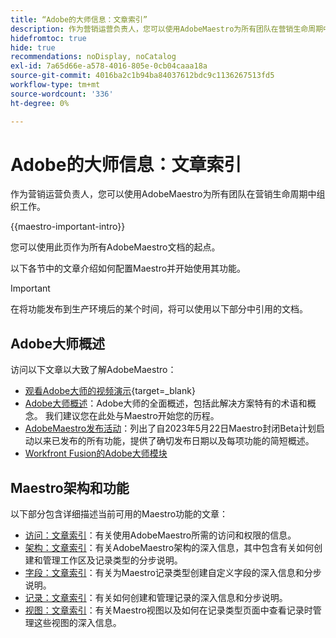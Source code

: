 ```yaml
---
title: “Adobe的大师信息：文章索引”
description: 作为营销运营负责人，您可以使用AdobeMaestro为所有团队在营销生命周期中组织工作。 此部分中的文章介绍如何配置Maestro，以及如何开始将其功能用作营销活动管理操作的一部分。
hidefromtoc: true
hide: true
recommendations: noDisplay, noCatalog
exl-id: 7a65d66e-a578-4016-805e-0cb04caaa18a
source-git-commit: 4016ba2c1b94ba84037612bdc9c1136267513fd5
workflow-type: tm+mt
source-wordcount: '336'
ht-degree: 0%

---
```


# Adobe的大师信息：文章索引

<!--
title: Adobe Maestro 
description: As a marketing operations leader, you can use Adobe Maestro to organize work across the marketing lifecycle for all your teams. The articles in this section describe how you can configure Maestro and how you can start using its capabilities as part of your campaign management operations. 
hidefromtoc: yes
author: Alina
feature: Work Management
role: User, Admin
hide: yes
-->

<!--update the metadata with real information when making this avilable in TOC and in the left nav-->

<!-- update the title to "Article index" when we get out of beta and we inhide this article-->

<!--remove the video at open beta or before-->

作为营销运营负责人，您可以使用AdobeMaestro为所有团队在营销生命周期中组织工作。

{{maestro-important-intro}}

您可以使用此页作为所有AdobeMaestro文档的起点。

以下各节中的文章介绍如何配置Maestro并开始使用其功能。

>[!IMPORTANT]
>
>在将功能发布到生产环境后的某个时间，将可以使用以下部分中引用的文档。

## Adobe大师概述

访问以下文章以大致了解AdobeMaestro：

<!--update the video when we have something better, especially after Open Beta - remove it-->

* [观看Adobe大师的视频演示](https://video.tv.adobe.com/v/3424253/){target=_blank}
* [Adobe大师概述](maestro-overview.md)：Adobe大师的全面概述，包括此解决方案特有的术语和概念。 我们建议您在此处与Maestro开始您的历程。
* [AdobeMaestro发布活动](../maestro/release-activity.md)：列出了自2023年5月22日Maestro封闭Beta计划启动以来已发布的所有功能，提供了确切发布日期以及每项功能的简短概述。
* [Workfront Fusion的Adobe大师模块](/help/quicksilver/workfront-fusion/apps-and-their-modules/maestro-modules.md)

## Maestro架构和功能

以下部分包含详细描述当前可用的Maestro功能的文章：

* [访问：文章索引](../maestro/access/access-information.md)：有关使用AdobeMaestro所需的访问和权限的信息。
* [架构：文章索引](../maestro/architecture/architecture-information.md)：有关AdobeMaestro架构的深入信息，其中包含有关如何创建和管理工作区及记录类型的分步说明。
* [字段：文章索引](../maestro/fields/fields-information.md)：有关为Maestro记录类型创建自定义字段的深入信息和分步说明。
* [记录：文章索引](../maestro/records/records-information.md)：有关如何创建和管理记录的深入信息和分步说明。
* [视图：文章索引](../maestro/views/views-information.md)：有关Maestro视图以及如何在记录类型页面中查看记录时管理这些视图的深入信息。
